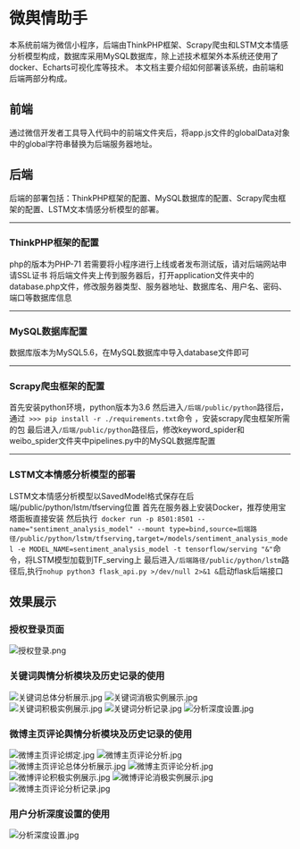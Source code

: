 # 微舆情助手
  本系统前端为微信小程序，后端由ThinkPHP框架、Scrapy爬虫和LSTM文本情感分析模型构成，数据库采用MySQL数据库，除上述技术框架外本系统还使用了docker、Echarts可视化库等技术。  本文档主要介绍如何部署该系统，由前端和后端两部分构成。
## 前端
通过微信开发者工具导入代码中的前端文件夹后，将app.js文件的globalData对象中的global字符串替换为后端服务器地址。
## 后端
后端的部署包括：ThinkPHP框架的配置、MySQL数据库的配置、Scrapy爬虫框架的配置、LSTM文本情感分析模型的部署。
* * *
### ThinkPHP框架的配置
php的版本为PHP-71
若需要将小程序进行上线或者发布测试版，请对后端网站申请SSL证书
将后端文件夹上传到服务器后，打开application文件夹中的database.php文件，修改服务器类型、服务器地址、数据库名、用户名、密码、端口等数据库信息
* * *
### MySQL数据库配置
数据库版本为MySQL5.6，在MySQL数据库中导入database文件即可
* * *
### Scrapy爬虫框架的配置
首先安装python环境，python版本为3.6
然后进入```/后端/public/python```路径后，通过``` >>> pip install -r ./requirements.txt```命令 ，安装scrapy爬虫框架所需的包
最后进入```/后端/public/python```路径后，修改keyword_spider和weibo_spider文件夹中pipelines.py中的MySQL数据库配置
* * *
### LSTM文本情感分析模型的部署
LSTM文本情感分析模型以SavedModel格式保存在后端/public/python/lstm/tfserving位置
首先在服务器上安装Docker，推荐使用宝塔面板直接安装
然后执行``` docker run -p 8501:8501 --name="sentiment_analysis_model" --mount type=bind,source=后端路径/public/python/lstm/tfserving,target=/models/sentiment_analysis_model -e MODEL_NAME=sentiment_analysis_model -t tensorflow/serving "&"```命令，将LSTM模型加载到TF_serving上
最后进入```/后端路径/public/python/lstm```路径后,执行```nohup python3 flask_api.py >/dev/null 2>&1 &```启动flask后端接口
## 效果展示
### 授权登录页面
![授权登录.png](https://nas.wulei.pro:5088/upload/2024/05/08/663b7f3975e05.png)
### 关键词舆情分析模块及历史记录的使用
![关键词总体分析展示.jpg](http://nas.wulei.pro:5088/i/2024/05/08/663b7f3e0ecd4.jpg)
![关键词消极实例展示.jpg](http://nas.wulei.pro:5088/i/2024/05/08/663b7f3d52f5c.jpg)
![关键词积极实例展示.jpg](http://nas.wulei.pro:5088/i/2024/05/08/663b7f3c9d231.jpg)
![关键词分析记录.jpg](http://nas.wulei.pro:5088/i/2024/05/08/663b7f3bdf7da.jpg)
![分析深度设置.jpg](http://nas.wulei.pro:5088/i/2024/05/08/663b7f3a60c15.jpg)
### 微博主页评论舆情分析模块及历史记录的使用
![微博主页评论绑定.jpg](http://nas.wulei.pro:5088/i/2024/05/08/663b7f4324a4b.jpg)
![微博主页评论分析.jpg](http://nas.wulei.pro:5088/i/2024/05/08/663b7f440b8f6.jpg)
![微博主页评论总体分析展示.jpg](http://nas.wulei.pro:5088/i/2024/05/08/663b7f45ceedb.jpg)
![微博主页评论分析.jpg](http://nas.wulei.pro:5088/i/2024/05/08/663b7f440b8f6.jpg)
![微博评论积极实例展示.jpg](http://nas.wulei.pro:5088/i/2024/05/08/663b7f3fb5fc9.jpg)
![微博评论消极实例展示.jpg](http://nas.wulei.pro:5088/i/2024/05/08/663b7f40ce75e.jpg)
![微博主页评论分析记录.jpg](http://nas.wulei.pro:5088/i/2024/05/08/663b7f44d7dbe.jpg)
### 用户分析深度设置的使用
![分析深度设置.jpg](http://nas.wulei.pro:5088/i/2024/05/08/663b7f3a60c15.jpg)
